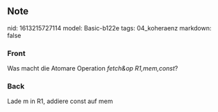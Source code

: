 ## Note
nid: 1613215727114
model: Basic-b122e
tags: 04_koheraenz
markdown: false

### Front
Was macht die Atomare Operation <i>fetch&op R1,mem,const</i>?

### Back
Lade m in R1, addiere const auf mem
